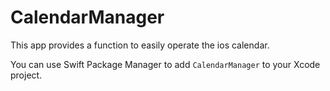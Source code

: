 # CalendarManager

This app provides a function to easily operate the ios calendar.

You can use Swift Package Manager to add `CalendarManager` to your Xcode project.

